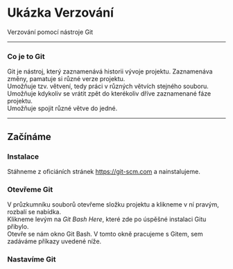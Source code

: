 # Ukázka Verzování 
Verzování pomocí nástroje Git 

---

### Co je to Git  
Git je nástroj, který zaznamenává historii vývoje projektu. Zaznamenáva změny, pamatuje si různé verze projektu.  
Umožňuje tzv. větvení, tedy práci v různých větvích stejného souboru.  
Umožňuje kdykoliv se vrátit zpět do kterékoliv dříve zaznamenané fáze projektu.  
Umožňuje spojit různé větve do jedné. 

---

## Začínáme 

### Instalace 
Stáhneme z oficiáních stránek https://git-scm.com a nainstalujeme. 

### Otevřeme Git
V průzkumníku souborů otevřeme složku projektu a klikneme v ní pravým, rozbalí se nabídka.  
Klikneme levým na _Git Bash Here_, které zde po úspěšné instalaci Gitu přibylo.  
Otevře se nám okno Git Bash. V tomto okně pracujeme s Gitem, sem zadáváme příkazy uvedené níže. 

### Nastavíme Git


